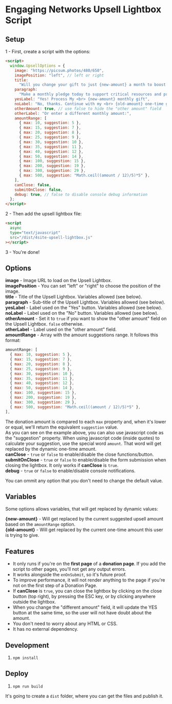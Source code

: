 # Engaging Networks Upsell Lightbox Script

## Setup

1 - First, create a script with the options:

```html
<script>
  window.UpsellOptions = {
    image: "https://picsum.photos/480/650",
    imagePosition: "left", // left or right
    title:
      "Will you change your gift to just {new-amount} a month to boost your impact?",
    paragraph:
      "Make a monthly pledge today to support critical resources and programs for oncology professionals, patients, and the entire cancer community.",
    yesLabel: "Yes! Process My <br> {new-amount} monthly gift",
    noLabel: "No, thanks. Continue with my <br> {old-amount} one-time gift",
    otherAmount: true, // use false to hide the "other amount" field
    otherLabel: "Or enter a different monthly amount:",
    amountRange: [
      { max: 10, suggestion: 5 },
      { max: 15, suggestion: 7 },
      { max: 20, suggestion: 8 },
      { max: 25, suggestion: 9 },
      { max: 30, suggestion: 10 },
      { max: 35, suggestion: 11 },
      { max: 40, suggestion: 12 },
      { max: 50, suggestion: 14 },
      { max: 100, suggestion: 15 },
      { max: 200, suggestion: 19 },
      { max: 300, suggestion: 29 },
      { max: 500, suggestion: "Math.ceil((amount / 12)/5)*5" },
    ],
    canClose: false,
    submitOnClose: false,
    debug: true, // false to disable console debug information
  };
</script>
```

<div style="page-break-after: always;"></div>

2 - Then add the upsell lightbox file:

```html
<script
  async
  type="text/javascript"
  src="/dist/4site-upsell-lightbox.js"
></script>
```

3 - You're done!

## Options

**image** - Image URL to load on the Upsell Lightbox.  
**imagePosition** - You can set "left" or "right" to choose the position of the image.  
**title** - Title of the Upsell Lightbox. Variables allowed (see below).  
**paragraph** - Sub-title of the Upsell Lightbox. Variables allowed (see below).  
**yesLabel** - Label used on the "Yes" button. Variables allowed (see below).  
**noLabel** - Label used on the "No" button. Variables allowed (see below).  
**otherAmount** - Set it to `true` if you want to show the "other amount" field on the Upsell Lightbox. `false` otherwise.  
**otherLabel** - Label used on the "other amount" field.  
**amountRange** - Array with the amount suggestions range. It follows this format:

```js
amountRange: [
  { max: 10, suggestion: 5 },
  { max: 15, suggestion: 7 },
  { max: 20, suggestion: 8 },
  { max: 25, suggestion: 9 },
  { max: 30, suggestion: 10 },
  { max: 35, suggestion: 11 },
  { max: 40, suggestion: 12 },
  { max: 50, suggestion: 14 },
  { max: 100, suggestion: 15 },
  { max: 200, suggestion: 19 },
  { max: 300, suggestion: 29 },
  { max: 500, suggestion: "Math.ceil((amount / 12)/5)*5" },
],
```

The donation amount is compared to each `max` property and, when it's lower or equal, we'll return the equivalent `suggestion` value.  
As you can see on the example above, you can also use javascript code as the "suggestion" property. When using javascript code (inside quotes) to calculate your suggestion, use the special word `amount`. That word will get replaced by the dynamic one-time amount.  
**canClose** - `true` or `false` to enable/disable the close functions/button.  
**submitOnClose** - `true` or `false` to enable/disable the form submission when closing the lightbox. It only works if **canClose** is `true`.  
**debug** - `true` or `false` to enable/disable console notifications.

You can ommit any option that you don't need to change the default value.

## Variables

Some options allows variables, that will get replaced by dynamic values:

**{new-amount}** - Will get replaced by the current suggested upsell amount based on the `amountRange` option.  
**{old-amount}** - Will get replaced by the current one-time amount this user is trying to give.

## Features

- It only runs if you're on the **first page** of a **donation page**. If you add the script to other pages, you'll not get any output errors.
- It works alongside the `enOnSubmit`, so it's future proof.
- To improve performance, it will not render anything to the page if you're not on the first step of a Donation Page.
- If **canClose** is `true`, you can close the lightbox by clicking on the close button (top right), by pressing the ESC key, or by clicking anywhere outside the lightbox.
- When you change the "different amount" field, it will update the YES button at the same time, so the user will not have doubt about the amount.
- You don't need to worry about any HTML or CSS.
- It has no external dependency.

## Development

1. `npm install`

## Deploy

1. `npm run build`

It's going to create a `dist` folder, where you can get the files and publish it.
